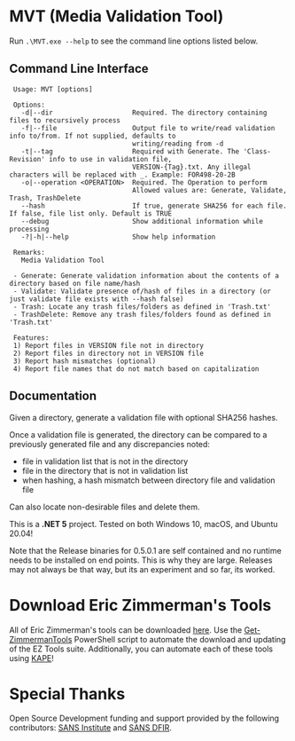 # MVT (Media Validation Tool)

Run `.\MVT.exe --help` to see the command line options listed below.

## Command Line Interface

     Usage: MVT [options]
    
     Options:
       -d|--dir                    Required. The directory containing files to recursively process
       -f|--file                   Output file to write/read validation info to/from. If not supplied, defaults to
                                   writing/reading from -d
       -t|--tag                    Required with Generate. The 'Class-Revision' info to use in validation file,
                                   VERSION-{Tag}.txt. Any illegal characters will be replaced with _. Example: FOR498-20-2B
       -o|--operation <OPERATION>  Required. The Operation to perform
                                   Allowed values are: Generate, Validate, Trash, TrashDelete
       --hash                      If true, generate SHA256 for each file. If false, file list only. Default is TRUE
       --debug                     Show additional information while processing
       -?|-h|--help                Show help information

     Remarks:
       Media Validation Tool

     - Generate: Generate validation information about the contents of a directory based on file name/hash
     - Validate: Validate presence of/hash of files in a directory (or just validate file exists with --hash false)
     - Trash: Locate any trash files/folders as defined in 'Trash.txt'
     - TrashDelete: Remove any trash files/folders found as defined in 'Trash.txt'

     Features:
     1) Report files in VERSION file not in directory
     2) Report files in directory not in VERSION file
     3) Report hash mismatches (optional)
     4) Report file names that do not match based on capitalization

## Documentation

Given a directory, generate a validation file with optional SHA256 hashes.

Once a validation file is generated, the directory can be compared to a previously generated file and any discrepancies noted:

- file in validation list that is not in the directory
- file in the directory that is not in validation list
- when hashing, a hash mismatch between directory file and validation file

Can also locate non-desirable files and delete them.

This is a **.NET 5** project. Tested on both Windows 10, macOS, and Ubuntu 20.04!

Note that the Release binaries for 0.5.0.1 are self contained and no runtime needs to be installed on end points. This is why they are large. Releases may not always be that way, but its an experiment and so far, its worked.

# Download Eric Zimmerman's Tools

All of Eric Zimmerman's tools can be downloaded [here](https://ericzimmerman.github.io/#!index.md). Use the [Get-ZimmermanTools](https://f001.backblazeb2.com/file/EricZimmermanTools/Get-ZimmermanTools.zip) PowerShell script to automate the download and updating of the EZ Tools suite. Additionally, you can automate each of these tools using [KAPE](https://www.kroll.com/en/services/cyber-risk/incident-response-litigation-support/kroll-artifact-parser-extractor-kape)!

# Special Thanks

Open Source Development funding and support provided by the following contributors: [SANS Institute](http://sans.org/) and [SANS DFIR](http://dfir.sans.org/).
